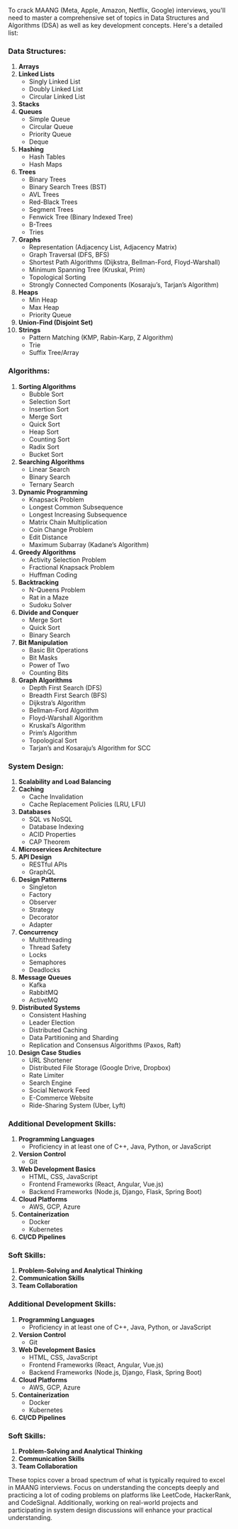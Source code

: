 To crack MAANG (Meta, Apple, Amazon, Netflix, Google) interviews, you'll need to master a comprehensive set of topics in Data Structures and Algorithms (DSA) as well as key development concepts. Here's a detailed list:

### Data Structures:
1. **Arrays**
2. **Linked Lists**
   - Singly Linked List
   - Doubly Linked List
   - Circular Linked List
3. **Stacks**
4. **Queues**
   - Simple Queue
   - Circular Queue
   - Priority Queue
   - Deque
5. **Hashing**
   - Hash Tables
   - Hash Maps
6. **Trees**
   - Binary Trees
   - Binary Search Trees (BST)
   - AVL Trees
   - Red-Black Trees
   - Segment Trees
   - Fenwick Tree (Binary Indexed Tree)
   - B-Trees
   - Tries
7. **Graphs**
   - Representation (Adjacency List, Adjacency Matrix)
   - Graph Traversal (DFS, BFS)
   - Shortest Path Algorithms (Dijkstra, Bellman-Ford, Floyd-Warshall)
   - Minimum Spanning Tree (Kruskal, Prim)
   - Topological Sorting
   - Strongly Connected Components (Kosaraju’s, Tarjan’s Algorithm)
8. **Heaps**
   - Min Heap
   - Max Heap
   - Priority Queue
9. **Union-Find (Disjoint Set)**
10. **Strings**
    - Pattern Matching (KMP, Rabin-Karp, Z Algorithm)
    - Trie
    - Suffix Tree/Array


### Algorithms:
1. **Sorting Algorithms**
   - Bubble Sort
   - Selection Sort
   - Insertion Sort
   - Merge Sort
   - Quick Sort
   - Heap Sort
   - Counting Sort
   - Radix Sort
   - Bucket Sort
2. **Searching Algorithms**
   - Linear Search
   - Binary Search
   - Ternary Search
3. **Dynamic Programming**
   - Knapsack Problem
   - Longest Common Subsequence
   - Longest Increasing Subsequence
   - Matrix Chain Multiplication
   - Coin Change Problem
   - Edit Distance
   - Maximum Subarray (Kadane’s Algorithm)
4. **Greedy Algorithms**
   - Activity Selection Problem
   - Fractional Knapsack Problem
   - Huffman Coding
5. **Backtracking**
   - N-Queens Problem
   - Rat in a Maze
   - Sudoku Solver
6. **Divide and Conquer**
   - Merge Sort
   - Quick Sort
   - Binary Search
7. **Bit Manipulation**
   - Basic Bit Operations
   - Bit Masks
   - Power of Two
   - Counting Bits
8. **Graph Algorithms**
   - Depth First Search (DFS)
   - Breadth First Search (BFS)
   - Dijkstra’s Algorithm
   - Bellman-Ford Algorithm
   - Floyd-Warshall Algorithm
   - Kruskal’s Algorithm
   - Prim’s Algorithm
   - Topological Sort
   - Tarjan’s and Kosaraju’s Algorithm for SCC

### System Design:
1. **Scalability and Load Balancing**
2. **Caching**
   - Cache Invalidation
   - Cache Replacement Policies (LRU, LFU)
3. **Databases**
   - SQL vs NoSQL
   - Database Indexing
   - ACID Properties
   - CAP Theorem
4. **Microservices Architecture**
5. **API Design**
   - RESTful APIs
   - GraphQL
6. **Design Patterns**
   - Singleton
   - Factory
   - Observer
   - Strategy
   - Decorator
   - Adapter
7. **Concurrency**
   - Multithreading
   - Thread Safety
   - Locks
   - Semaphores
   - Deadlocks
8. **Message Queues**
   - Kafka
   - RabbitMQ
   - ActiveMQ
9. **Distributed Systems**
   - Consistent Hashing
   - Leader Election
   - Distributed Caching
   - Data Partitioning and Sharding
   - Replication and Consensus Algorithms (Paxos, Raft)
10. **Design Case Studies**
    - URL Shortener
    - Distributed File Storage (Google Drive, Dropbox)
    - Rate Limiter
    - Search Engine
    - Social Network Feed
    - E-Commerce Website
    - Ride-Sharing System (Uber, Lyft)

### Additional Development Skills:
1. **Programming Languages**
   - Proficiency in at least one of C++, Java, Python, or JavaScript
2. **Version Control**
   - Git
3. **Web Development Basics**
   - HTML, CSS, JavaScript
   - Frontend Frameworks (React, Angular, Vue.js)
   - Backend Frameworks (Node.js, Django, Flask, Spring Boot)
4. **Cloud Platforms**
   - AWS, GCP, Azure
5. **Containerization**
   - Docker
   - Kubernetes
6. **CI/CD Pipelines**

### Soft Skills:
1. **Problem-Solving and Analytical Thinking**
2. **Communication Skills**
3. **Team Collaboration**


### Additional Development Skills:
1. **Programming Languages**
   - Proficiency in at least one of C++, Java, Python, or JavaScript
2. **Version Control**
   - Git
3. **Web Development Basics**
   - HTML, CSS, JavaScript
   - Frontend Frameworks (React, Angular, Vue.js)
   - Backend Frameworks (Node.js, Django, Flask, Spring Boot)
4. **Cloud Platforms**
   - AWS, GCP, Azure
5. **Containerization**
   - Docker
   - Kubernetes
6. **CI/CD Pipelines**

### Soft Skills:
1. **Problem-Solving and Analytical Thinking**
2. **Communication Skills**
3. **Team Collaboration**

These topics cover a broad spectrum of what is typically required to excel in MAANG interviews. Focus on understanding the concepts deeply and practicing a lot of coding problems on platforms like LeetCode, HackerRank, and CodeSignal. Additionally, working on real-world projects and participating in system design discussions will enhance your practical understanding.
